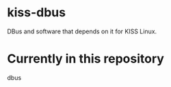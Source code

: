 # kiss-dbus
DBus and software that depends on it for KISS Linux.

# Currently in this repository

dbus
